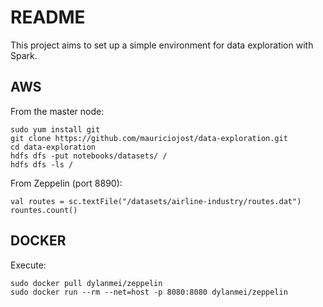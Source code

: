 # README

This project aims to set up a simple environment for data exploration with Spark.

## AWS

From the master node:

```
sudo yum install git
git clone https://github.com/mauriciojost/data-exploration.git
cd data-exploration
hdfs dfs -put notebooks/datasets/ /
hdfs dfs -ls /
```

From Zeppelin (port 8890): 

```
val routes = sc.textFile("/datasets/airline-industry/routes.dat")
rountes.count()
```

## DOCKER

Execute: 

```
sudo docker pull dylanmei/zeppelin
sudo docker run --rm --net=host -p 8080:8080 dylanmei/zeppelin
```
